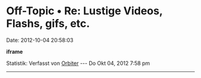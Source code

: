 Off-Topic • Re: Lustige Videos, Flashs, gifs, etc.
==================================================

Date: 2012-10-04 20:58:03

**iframe**

Statistik: Verfasst von
[Orbiter](http://forum.yacy-websuche.de/memberlist.php?mode=viewprofile&u=2)
--- Do Okt 04, 2012 7:58 pm

------------------------------------------------------------------------
